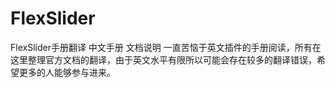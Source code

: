 # FlexSlider
FlexSlider手册翻译 中文手册 文档说明
一直苦恼于英文插件的手册阅读，所有在这里整理官方文档的翻译，由于英文水平有限所以可能会存在较多的翻译错误，希望更多的人能够参与进来。

